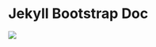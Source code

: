 Jekyll Bootstrap Doc
====================

[![](https://jitpack.io/kaodim/kaodim-android-otp.svg)](https://jitpack.io/#kaodim/kaodim-android-otp)

